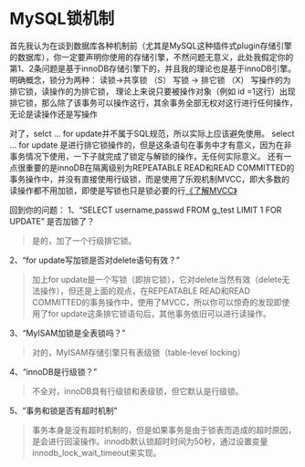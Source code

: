 # MySQL锁机制

首先我认为在谈到数据库各种机制前（尤其是MySQL这种插件式plugin存储引擎的数据库），你一定要声明你使用的存储引擎，不然问题无意义，此处我假定你的第1、2条问题是基于innoDB存储引擎下的，并且我的理论也是基于innoDB引擎。
明确概念，锁分为两种： 
读锁->共享锁 （S）
写锁 -> 排它锁 （X）
写操作的为排它锁，读操作的为排它锁，
理论上来说只要被操作对象（例如 id =1这行）出现排它锁，那么除了该事务可以操作这行，其余事务全部无权对这行进行任何操作，无论是读操作还是写操作

对了，selct ... for update并不属于SQL规范，所以实际上应该避免使用。
select ... for update 是进行排它锁操作的，但是这条语句在事务中才有意义，因为在非事务情况下使用，一下子就完成了锁定与解锁的操作，无任何实际意义。
还有一点很重要的是innoDB在隔离级别为REPEATABLE READ和READ COMMITTED的事务操作中，并没有直接使用行级锁，而是使用了乐观机制MVCC，即大多数的读操作都不用加锁，即使是写锁也只是锁必要的行[《了解MVCC》](http://www.veitor.net/article/436.html)

回到你的问题：
1、“SELECT username,passwd FROM g_test LIMIT 1 FOR UPDATE” 是否加锁了？

> 是的，加了一个行级排它锁。

2、“for update写加锁是否对delete语句有效？”

> 加上for update是一个写锁（即排它锁），它对delete当然有效（delete无法操作），但还是上面的观点，在REPEATABLE READ和READ COMMITTED的事务操作中，使用了MVCC，所以你可以惊奇的发现即使用了for update这条排它锁语句后，其他事务依旧可以进行读操作。

3、“MyISAM加锁是全表锁吗？”

> 对的，MyISAM存储引擎只有表级锁（table-level locking）

4、“innoDB是行级锁？”

> 不全对，innoDB具有行级锁和表级锁，但它默认是行级锁。

5、“事务和锁是否有超时机制”

> 事务本身是没有超时机制的，但是如果事务是由于锁表而造成的超时原因，是会进行回滚操作。innodb默认锁超时时间为50秒，通过设置变量innodb_lock_wait_timeout来实现。































